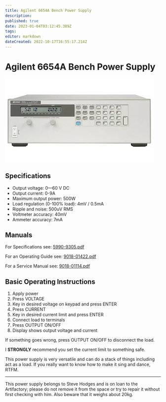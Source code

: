 ```yaml
---
title: Agilent 6654A Bench Power Supply
description: 
published: true
date: 2023-01-04T03:12:45.389Z
tags: 
editor: markdown
dateCreated: 2022-10-17T16:55:17.214Z
---
```


# Agilent 6654A Bench Power Supply

![prod-839368-01.webp](/tools/electronics/prod-839368-01.webp)

## Specifications

-   Output voltage: 0—60 V DC
-   Output current: 0-9A
-   Maximum output power: 500W
-   Load regulation (0-100% load): 4mV / 0.5mA
-   Ripple and noise: 500uV RMS
-   Voltmeter accuracy: 40mV
-   Ammeter accuracy: 7mA

## Manuals

For Specifications see: [5990-9305.pdf](/tools/electronics/5990-9305.pdf)

For an Operating Guide see: [9018-01422.pdf](/tools/electronics/9018-01422.pdf)

For a Service Manual see: [9018-01114.pdf](/tools/electronics/9018-01114.pdf)

## Basic Operating Instructions

1.  Apply power
2.  Press VOLTAGE
3.  Key in desired voltage on keypad and press ENTER
4.  Press CURRENT
5.  Key in desired current limit and press ENTER
6.  Connect load to terminals
7.  Press OUTPUT ON/OFF
8.  Display shows output voltage and current

If something goes wrong, press OUTPUT ON/OFF to disconnect the load.

I **STRONGLY** recommend you set the current limit to something safe.

This power supply is very versatile and can do a stack of things including act as a load. If you really want to know how to make it sing and dance, RTFM.

------------------------------------------------------------------------

This power supply belongs to Steve Hodges and is on loan to the Artifactory; please do not remove it from the space or try to repair it without first checking with him. Also beware that it weighs about 20kg.
